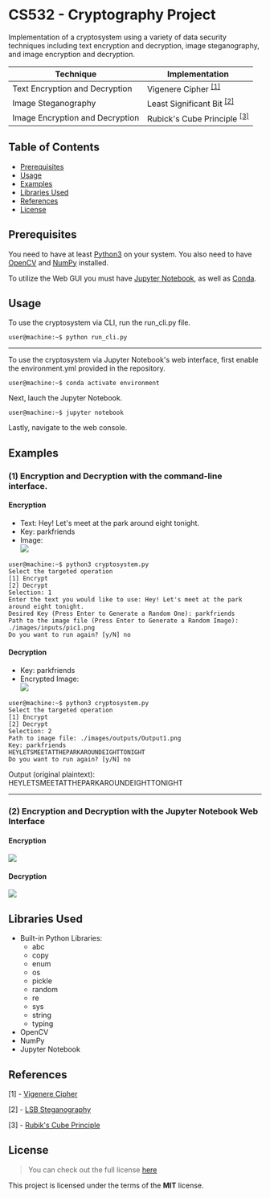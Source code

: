 # CS532 - Cryptography Project 
Implementation of a cryptosystem using a variety of data security techniques including text encryption and decryption, image steganography, and image encryption and decryption. 

| Technique | Implementation| 
| --------- | ------ |
| Text Encryption and Decryption | Vigenere Cipher <sup>[[1]](#References)</sup>|
| Image Steganography | Least Significant Bit <sup>[[2]](#References)</sup> |
| Image Encryption and Decryption | Rubick's Cube Principle <sup>[[3]](#References)</sup>|


## Table of Contents
- [Prerequisites](#Prerequisites)
- [Usage](#Usage)
- [Examples](#Examples)
- [Libraries Used](#Libraries-used)
- [References](#References)
- [License](#License)

## Prerequisites
You need to have at least [Python3](ttps://www.python.org/downloads/) on your system.
You also need to have [OpenCV](https://pypi.org/project/opencv-python/) and [NumPy](https://pypi.org/project/numpy/) installed.

To utilize the Web GUI you must have [Jupyter Notebook](https://jupyter.org/install), as well as [Conda](https://docs.conda.io/projects/conda/en/latest/user-guide/install/index.html).

## Usage
To use the cryptosystem via CLI, run the run_cli.py file.
```console
user@machine:~$ python run_cli.py
```
----
To use the cryptosystem via Jupyter Notebook's web interface, first enable the environment.yml provided in the repository.
```console
user@machine:~$ conda activate environment
```
Next, lauch the Jupyter Notebook.
```console
user@machine:~$ jupyter notebook
```
Lastly, navigate to the web console.

## Examples
### (1) Encryption and Decryption with the command-line interface.
#### Encryption
- Text:
    Hey! Let's meet at the park around eight tonight.
- Key: 
    parkfriends
- Image:    
![](https://github.com/JustinFirsching/CS532-Cryptography-Project/blob/main/images/inputs/pic1.png)

```console
user@machine:~$ python3 cryptosystem.py
Select the targeted operation
[1] Encrypt
[2] Decrypt
Selection: 1
Enter the text you would like to use: Hey! Let's meet at the park around eight tonight.
Desired Key (Press Enter to Generate a Random One): parkfriends
Path to the image file (Press Enter to Generate a Random Image): ./images/inputs/pic1.png
Do you want to run again? [y/N] no
```  

#### Decryption
- Key: parkfriends
- Encrypted Image:    
![](https://github.com/JustinFirsching/CS532-Cryptography-Project/blob/main/images/outputs/Output1.png)

```console
user@machine:~$ python3 cryptosystem.py
Select the targeted operation
[1] Encrypt
[2] Decrypt
Selection: 2
Path to image file: ./images/outputs/Output1.png
Key: parkfriends
HEYLETSMEETATTHEPARKAROUNDEIGHTTONIGHT
Do you want to run again? [y/N] no
```
Output (original plaintext):    
    HEYLETSMEETATTHEPARKAROUNDEIGHTTONIGHT

-------
### (2) Encryption and Decryption with the Jupyter Notebook Web Interface
#### Encryption
![](https://github.com/JustinFirsching/CS532-Cryptography-Project/blob/main/examples/webUI_encryption)

#### Decryption
![](https://github.com/JustinFirsching/CS532-Cryptography-Project/blob/main/examples/webUI_decryption)

## Libraries Used
- Built-in Python Libraries:
    - abc
    - copy
    - enum
    - os
    - pickle
    - random
    - re
    - sys
    - string
    - typing 
- OpenCV
- NumPy
- Jupyter Notebook


## References
[1] - [Vigenere Cipher](https://www.cs.uri.edu/cryptography/classicalvigenere.htm)

[2] - [LSB Steganography](http://mecs-press.org/ijmecs/ijmecs-v4-n6/IJMECS-V4-N6-4.pdf)

[3] - [Rubik's Cube Principle](https://www.hindawi.com/journals/jece/2012/173931/)

## License
>You can check out the full license [here](https://github.com/JustinFirsching/CS532-Cryptography-Project/blob/main/LICENSE)

This project is licensed under the terms of the **MIT** license.